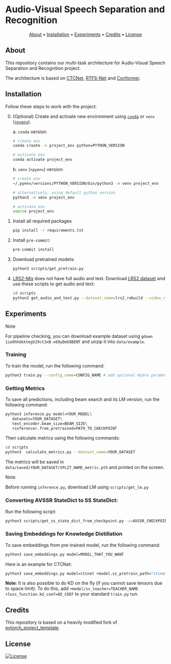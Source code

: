 # Audio-Visual Speech Separation and Recognition

<p align="center">
  <a href="#about">About</a> •
  <a href="#installation">Installation</a> •
  <a href="#experiments">Experiments</a> •
  <a href="#credits">Credits</a> •
  <a href="#license">License</a>
</p>

## About

This repository contains our multi-task architecture for Audio-Visual Speech Separation and Recognition project.

The architecture is based on [CTCNet](https://arxiv.org/abs/2212.10744), [RTFS-Net](https://openreview.net/forum?id=PEuDO2EiDr) and [Conformer](https://arxiv.org/abs/2005.08100).

## Installation

Follow these steps to work with the project:

0. (Optional) Create and activate new environment using [`conda`](https://conda.io/projects/conda/en/latest/user-guide/getting-started.html) or `venv` ([`+pyenv`](https://github.com/pyenv/pyenv)).

   a. `conda` version:

   ```bash
   # create env
   conda create -n project_env python=PYTHON_VERSION

   # activate env
   conda activate project_env
   ```

   b. `venv` (`+pyenv`) version:

   ```bash
   # create env
   ~/.pyenv/versions/PYTHON_VERSION/bin/python3 -m venv project_env

   # alternatively, using default python version
   python3 -m venv project_env

   # activate env
   source project_env
   ```

1. Install all required packages

   ```bash
   pip install -r requirements.txt
   ```

2. Install `pre-commit`:

   ```bash
   pre-commit install
   ```

3. Download pretrained models:

   ```bash
   python3 scripts/get_pretrain.py
   ```

4. [LRS2-Mix](https://huggingface.co/datasets/JusperLee/LRS2-2Mix) does not have full audio and text. Download [LRS2 dataset](https://www.robots.ox.ac.uk/~vgg/data/lip_reading/lrs2.html) and use these scripts to get audio and text:

   ```bash
   cd scripts
   python3 get_audio_and_text.py --dataset_name=lrs2_rebuild --video_root_path=PATH_TO_RAW_LRS2
   ```

## Experiments

> [!NOTE]
> For pipeline checking, you can download example dataset using `gdown 1ieOhhGkktegV29ct3xB-x69yDm58BENT` and unzip it into `data/example`.

### Training

To train the model, run the following command:

```bash
python3 train.py --config_name=CONFIG_NAME # add optional Hydra parameters
```

### Getting Metrics

To save all predictions, including beam search and its LM version, run the following command:

```bash
python3 inference.py model=YOUR_MODEL\
   datasets=YOUR_DATASET\
   text_encoder.beam_size=BEAM_SIZE\
   +inferencer.from_pretrained=PATH_TO_CHECKPOINT
```

Then calculate metrics using the following commands:

```bash
cd scripts
python3  calculate_metrics.py --dataset_name=YOUR_DATASET
```

The metrics will be saved in `data/saved/YOUR_DATASET/SPLIT_NAME_metric.pth` and printed on the screen.

> [!NOTE]
> Before running `inference.py`, download LM using `scripts/get_lm.py`

### Converting AVSSR StateDict to SS StateDict:

Run the following script:

```bash
python3 scripts/get_ss_state_dict_from_checkpoint.py -c=AVSSR_CHECKPOINT.pth -o=data/pretrain/CTCNET_OR_RTFSNET/NAME.pth
```

### Saving Embeddings for Knowledge Distillation

To save embeddings from pre-trained model, run the following command:

```bash
python3 save_embeddings.py model=MODEL_THAT_YOU_WANT
```

Here is an example for CTCNet:

```bash
python3 save_embeddings.py model=ctcnet +model.ss_pretrain_path="ctcnet/lrs2_best_model.pt" model.ss_model.video_config.shared=False saver.save_key=kd_embedding
```

**Note**: It is also possible to do KD on the fly (if you cannot save tensors due to space limit). To do this, add `+model/ss_teacher=TEACHER_NAME +loss_function.kd_coef=KD_COEF` to your standard `train.py` run.

## Credits

This repository is based on a heavily modified fork of [pytorch_project_template](https://github.com/Blinorot/pytorch_project_template).

## License

[![License](https://img.shields.io/badge/license-MIT-blue.svg)](/LICENSE)
